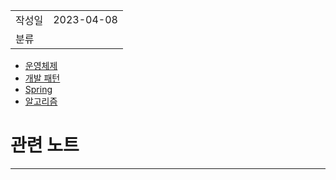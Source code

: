 |             |                     |
|:------------|:--------------------|
| 작성일         | 2023-04-08 |
|   분류        |                     |

- [운영체제](운영체제/운영체제.md)
- [개발 패턴](개발패턴/개발%20패턴.md)
- [Spring](Spring/Spring.md)
- [알고리즘](알고리즘/알고리즘.md)

# 관련 노트
---